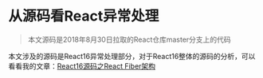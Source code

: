# 从源码看React异常处理

> 本文源码是2018年8月30日拉取的React仓库master分支上的代码

本文涉及的源码是React16异常处理部分，对于React16整体的源码的分析，可以看看我的文章：[React16源码之React Fiber架构](https://github.com/HuJiaoHJ/blog/issues/7)

